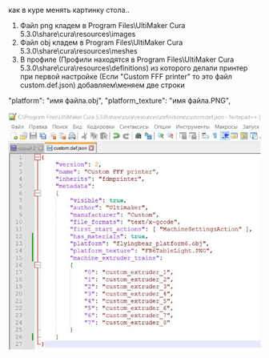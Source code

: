 как в куре менять картинку стола..
1) Файл png кладем в Program Files\UltiMaker Cura 5.3.0\share\cura\resources\images
2) Файл obj кладем в Program Files\UltiMaker Cura 5.3.0\share\cura\resources\meshes
3) В профиле (Профили находятся в Program Files\UltiMaker Cura 5.3.0\share\cura\resources\definitions) из которого делали принтер при первой настройке (Если "Custom FFF printer" то это файл custom.def.json) добавляем\меняем две строки

"platform": "имя файла.obj",
"platform_texture": "имя файла.PNG",

![](cura_table.jpg)